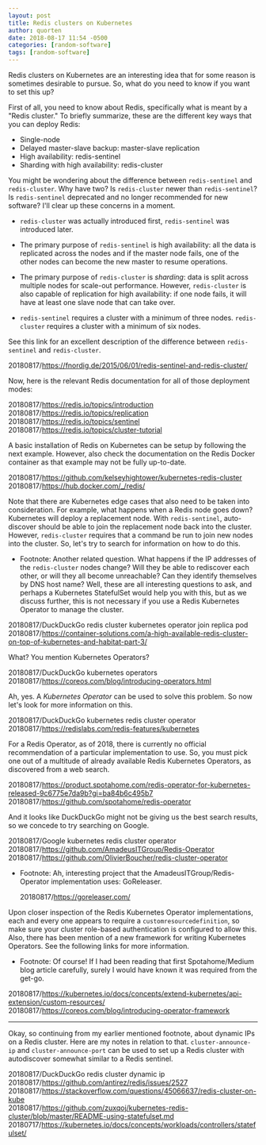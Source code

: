 ```yaml
---
layout: post
title: Redis clusters on Kubernetes
author: quorten
date: 2018-08-17 11:54 -0500
categories: [random-software]
tags: [random-software]
---
```


Redis clusters on Kubernetes are an interesting idea that for some
reason is sometimes desirable to pursue.  So, what do you need to know
if you want to set this up?

First of all, you need to know about Redis, specifically what is meant
by a "Redis cluster."  To briefly summarize, these are the different
key ways that you can deploy Redis:

* Single-node
* Delayed master-slave backup: master-slave replication
* High availability: redis-sentinel
* Sharding with high availability: redis-cluster

<!-- more -->

You might be wondering about the difference between `redis-sentinel`
and `redis-cluster`.  Why have two?  Is `redis-cluster` newer than
`redis-sentinel`?  Is `redis-sentinel` deprecated and no longer
recommended for new software?  I'll clear up these concerns in a
moment.

* `redis-cluster` was actually introduced first, `redis-sentinel` was
  introduced later.

* The primary purpose of `redis-sentinel` is high availability: all
  the data is replicated across the nodes and if the master node
  fails, one of the other nodes can become the new master to resume
  operations.

* The primary purpose of `redis-cluster` is _sharding_: data is split
  across multiple nodes for scale-out performance.  However,
  `redis-cluster` is also capable of replication for high
  availability: if one node fails, it will have at least one slave
  node that can take over.

* `redis-sentinel` requires a cluster with a minimum of three nodes.
  `redis-cluster` requires a cluster with a minimum of six nodes.

See this link for an excellent description of the difference between
`redis-sentinel` and `redis-cluster`.

20180817/https://fnordig.de/2015/06/01/redis-sentinel-and-redis-cluster/

Now, here is the relevant Redis documentation for all of those
deployment modes:

20180817/https://redis.io/topics/introduction  
20180817/https://redis.io/topics/replication  
20180817/https://redis.io/topics/sentinel  
20180817/https://redis.io/topics/cluster-tutorial

A basic installation of Redis on Kubernetes can be setup by following
the next example.  However, also check the documentation on the Redis
Docker container as that example may not be fully up-to-date.

20180817/https://github.com/kelseyhightower/kubernetes-redis-cluster  
20180817/https://hub.docker.com/_/redis/

Note that there are Kubernetes edge cases that also need to be taken
into consideration.  For example, what happens when a Redis node goes
down?  Kubernetes will deploy a replacement node.  With
`redis-sentinel`, auto-discover should be able to join the replacement
node back into the cluster.  However, `redis-cluster` requires that a
command be run to join new nodes into the cluster.  So, let's try to
search for information on how to do this.

* Footnote: Another related question.  What happens if the IP
  addresses of the `redis-cluster` nodes change?  Will they be able to
  rediscover each other, or will they all become unreachable?  Can
  they identify themselves by DNS host name?  Well, these are all
  interesting questions to ask, and perhaps a Kubernetes StatefulSet
  would help you with this, but as we discuss further, this is not
  necessary if you use a Redis Kubernetes Operator to manage the
  cluster.

20180817/DuckDuckGo redis cluster kubernetes operator join replica pod  
20180817/https://container-solutions.com/a-high-available-redis-cluster-on-top-of-kubernetes-and-habitat-part-3/

What?  You mention Kubernetes Operators?

20180817/DuckDuckGo kubernetes operators
20180817/https://coreos.com/blog/introducing-operators.html  

Ah, yes.  A _Kubernetes Operator_ can be used to solve this problem.
So now let's look for more information on this.

20180817/DuckDuckGo kubernetes redis cluster operator  
20180817/https://redislabs.com/redis-features/kubernetes

For a Redis Operator, as of 2018, there is currently no official
recommendation of a particular implementation to use.  So, you must
pick one out of a multitude of already available Redis Kubernetes
Operators, as discovered from a web search.

20180817/https://product.spotahome.com/redis-operator-for-kubernetes-released-9c6775e7da9b?gi=ba84b6c495b7  
20180817/https://github.com/spotahome/redis-operator

And it looks like DuckDuckGo might not be giving us the best search
results, so we concede to try searching on Google.

20180817/Google kubernetes redis cluster operator  
20180817/https://github.com/AmadeusITGroup/Redis-Operator  
20180817/https://github.com/OlivierBoucher/redis-cluster-operator

* Footnote: Ah, interesting project that the
  AmadeusITGroup/Redis-Operator implementation uses: GoReleaser.

  20180817/https://goreleaser.com/

Upon closer inspection of the Redis Kubernetes Operator
implementations, each and every one appears to require a
`customresourcedefinition`, so make sure your cluster role-based
authentication is configured to allow this.  Also, there has been
mention of a new framework for writing Kubernetes Operators.  See the
following links for more information.

* Footnote: Of course!  If I had been reading that first
  Spotahome/Medium blog article carefully, surely I would have known
  it was required from the get-go.

20180817/https://kubernetes.io/docs/concepts/extend-kubernetes/api-extension/custom-resources/  
20180817/https://coreos.com/blog/introducing-operator-framework

----------

Okay, so continuing from my earlier mentioned footnote, about dynamic
IPs on a Redis cluster.  Here are my notes in relation to that.
`cluster-announce-ip` and `cluster-announce-port` can be used to set
up a Redis cluster with autodiscover somewhat similar to a Redis
sentinel.

20180817/DuckDuckGo redis cluster dynamic ip  
20180817/https://github.com/antirez/redis/issues/2527  
20180817/https://stackoverflow.com/questions/45066637/redis-cluster-on-kube  
20180817/https://github.com/zuxqoj/kubernetes-redis-cluster/blob/master/README-using-statefulset.md  
20180717/https://kubernetes.io/docs/concepts/workloads/controllers/statefulset/
